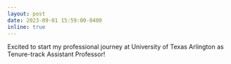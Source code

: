 ```yaml
---
layout: post
date: 2023-09-01 15:59:00-0400
inline: true
---
```

Excited to start my professional journey at University of Texas Arlington as Tenure-track Assistant Professor!

<!-- Two papers got accepted in INFOCOM 2023! :smile: -->
